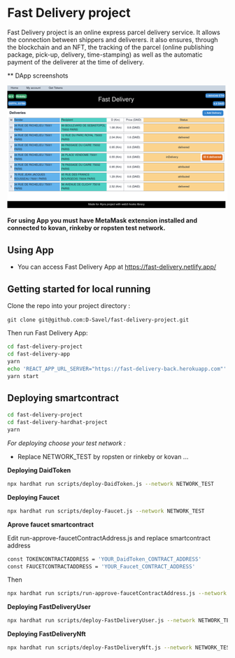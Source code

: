 
# Fast Delivery project

Fast Delivery project is an online express parcel delivery service. It allows the connection between shippers and deliverers. it also ensures, through the blockchain and an NFT, the tracking of the parcel (online publishing package, pick-up, delivery, time-stamping) as well as the automatic payment of the deliverer at the time of delivery.

** DApp screenshots

![alt Deliveryman board](https://github.com/D-Savel/fast-delivery-project/blob/main/Screenshots/DeliverymanBoardScreenshot.png?raw=true)

**For using App you must have MetaMask extension installed and connected to kovan, rinkeby or ropsten test network.**

## Using App ##

- You can access Fast Delivery App at https://fast-delivery.netlify.app/

## Getting started for local running

Clone the repo into your project directory :

  `git clone git@github.com:D-Savel/fast-delivery-project.git`

Then run Fast Delivery App:
  
  ```sh
  cd fast-delivery-project
  cd fast-delivery-app
  yarn
  echo 'REACT_APP_URL_SERVER="https://fast-delivery-back.herokuapp.com"' > .env
  yarn start
  ```

## Deploying smartcontract
  
  ```sh
  cd fast-delivery-project
  cd fast-delivery-hardhat-project
  yarn
  ```

*For deploying choose your test network :*
- Replace NETWORK_TEST by ropsten or rinkeby or kovan ...

**Deploying DaidToken**

  ```sh
  npx hardhat run scripts/deploy-DaidToken.js --network NETWORK_TEST
  ```

**Deploying Faucet**

  ```sh
  npx hardhat run scripts/deploy-Faucet.js --network NETWORK_TEST
  ```

**Aprove faucet smartcontract**

 Edit run-approve-faucetContractAddress.js
  and replace smartcontract address

  ```sh
  const TOKENCONTRACTADDRESS = 'YOUR_DaidToken_CONTRACT_ADDRESS'
  const FAUCETCONTRACTADDRESS = 'YOUR_Faucet_CONTRACT_ADDRESS'
  ```

  Then

  ```sh
  npx hardhat run scripts/run-approve-faucetContractAddress.js --network NETWORK_TEST
  ```

**Deploying FastDeliveryUser**

  ```sh
  npx hardhat run scripts/deploy-FastDeliveryUser.js --network NETWORK_TEST
  ```

**Deploying FastDeliveryNft**

  ```sh
  npx hardhat run scripts/deploy-FastDeliveryNft.js --network NETWORK_TEST
  ```




